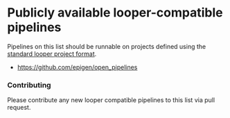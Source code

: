 # Publicly available looper-compatible pipelines

Pipelines on this list should be runnable on projects defined using the [standard looper project format](http://looper.readthedocs.io/en/latest/define-your-project.html).

* https://github.com/epigen/open_pipelines

### Contributing

Please contribute any new looper compatible pipelines to this list via pull request.
